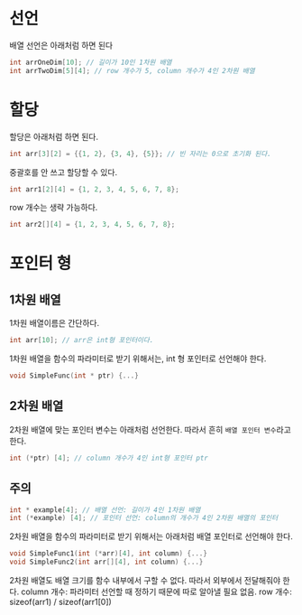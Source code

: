 # 선언
배열 선언은 아래처럼 하면 된다
```c
int arrOneDim[10]; // 길이가 10인 1차원 배열
int arrTwoDim[5][4]; // row 개수가 5, column 개수가 4인 2차원 배열
```

# 할당
할당은 아래처럼 하면 된다.
```c
int arr[3][2] = {{1, 2}, {3, 4}, {5}}; // 빈 자리는 0으로 초기화 된다.
```

중괄호를 안 쓰고 할당할 수 있다.
```c
int arr1[2][4] = {1, 2, 3, 4, 5, 6, 7, 8};
```

row 개수는 생략 가능하다.
```c
int arr2[][4] = {1, 2, 3, 4, 5, 6, 7, 8};
```

# 포인터 형
## 1차원 배열
1차원 배열이름은 간단하다.
```c
int arr[10]; // arr은 int형 포인터이다.
```

1차원 배열을 함수의 파라미터로 받기 위해서는, int 형 포인터로 선언해야 한다.
```c
void SimpleFunc(int * ptr) {...} 
```

## 2차원 배열
2차원 배열에 맞는 포인터 변수는 아래처럼 선언한다.
따라서 흔히 `배열 포인터 변수`라고 한다.
```c
int (*ptr) [4]; // column 개수가 4인 int형 포인터 ptr
```

## 주의
```c
int * example[4]; // 배열 선언: 길이가 4인 1차원 배열
int (*example) [4]; // 포인터 선언: column의 개수가 4인 2차원 배열의 포인터
```

2차원 배열을 함수의 파라미터로 받기 위해서는 아래처럼 배열 포인터로 선언해야 한다.
```c
void SimpleFunc1(int (*arr)[4], int column) {...}
void SimpleFunc2(int arr[][4], int column) {...}
```
2차원 배열도 배열 크기를 함수 내부에서 구할 수 없다. 따라서 외부에서 전달해줘야 한다.
column 개수: 파라미터 선언할 때 정하기 때문에 따로 알아낼 필요 없음.
row 개수: sizeof(arr1) / sizeof(arr1[0])
